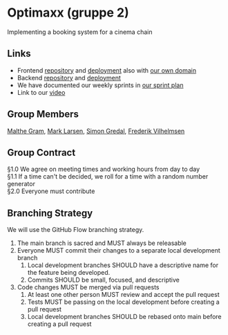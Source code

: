 # Optimaxx (gruppe 2)

Implementing a booking system for a cinema chain  

## Links

- Frontend [repository](https://github.com/Krakkerz/Optimaxx-Frontend) and [deployment](https://ashy-hill-02df19203.1.azurestaticapps.net) also with [our own domain](https://optimaxx.malthegram.dk)
- Backend [repository](https://github.com/Krakkerz/Optimaxx-Backend) and [deployment](https://optimaxx.azurewebsites.net)
- We have documented our weekly sprints in [our sprint plan](SPRINT.md)
- Link to our [video](https://drive.google.com/file/d/1_jOgIRYFme5l1Ccy6qBo0mGJbuST-MEl/view)

## Group Members
[Malthe Gram](https://github.com/MaltheGram), [Mark Larsen](https://github.com/mark3010),
[Simon Gredal](https://github.com/simongredal), [Frederik Vilhelmsen](https://github.com/frederikmahipal)  

## Group Contract
§1.0  We agree on meeting times and working hours from day to day  
§1.1  If a time can't be decided, we roll for a time with a random number generator  
§2.0  Everyone must contribute

## Branching Strategy 
We will use the GitHub Flow branching strategy.
1. The main branch is sacred and MUST always be releasable
2. Everyone MUST commit their changes to a separate local development branch 
   1. Local development branches SHOULD have a descriptive name for the feature being developed.
   2. Commits SHOULD be small, focused, and descriptive
3. Code changes MUST be merged via pull requests
   1. At least one other person MUST review and accept the pull request
   2. Tests MUST be passing on the local development before creating a pull request
   3. Local development branches SHOULD be rebased onto main before creating a pull request
